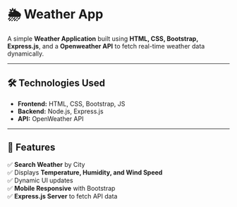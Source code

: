 # 🌦️ Weather App

A simple **Weather Application** built using **HTML, CSS, Bootstrap, Express.js**, and a **Openweather API** to fetch real-time weather data dynamically.

---

## 🛠️ Technologies Used

- **Frontend:** HTML, CSS, Bootstrap, JS
- **Backend:** Node.js, Express.js  
- **API:** OpenWeather API  

---

## 📌 Features

✅ **Search Weather** by City  
✅ Displays **Temperature, Humidity, and Wind Speed**  
✅ Dynamic UI updates  
✅ **Mobile Responsive** with Bootstrap  
✅ **Express.js Server** to fetch API data  
